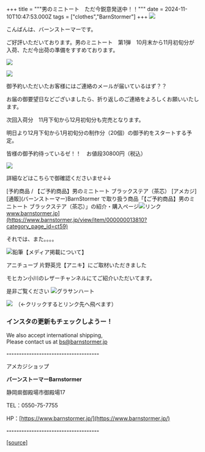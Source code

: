 +++
title = """男のミニトート　ただ今鋭意発送中！！"""
date = 2024-11-10T10:47:53.000Z
tags = ["clothes","BarnStormer"]
+++
[![](https://stat.ameba.jp/user_images/20231023/16/barnstormer-go/b2/03/p/o0420015015354743273.png)](https://ameblo.jp/barnstormer-go/entry-12825670498.html)

こんばんは、バーンストーマーです。

ご好評いただいております。男のミニトート　第1弾　10月末から11月初旬分が入荷、ただ今出荷の準備をすすめております。

[![](https://stat.ameba.jp/user_images/20241110/18/barnstormer-go/fd/b7/j/o0466070015508436454.jpg)](https://stat.ameba.jp/user_images/20241110/18/barnstormer-go/fd/b7/j/o0466070015508436454.jpg)

[![](https://stat.ameba.jp/user_images/20241110/18/barnstormer-go/b2/ce/j/o0466070015508436455.jpg)](https://stat.ameba.jp/user_images/20241110/18/barnstormer-go/b2/ce/j/o0466070015508436455.jpg)

御予約いただいたお客様にはご連絡のメールが届いているはず？？

お届の御要望日などございましたら、折り返しのご連絡をよろしくお願いいたします。

次回入荷分　11月下旬から12月初旬分も完売となります。

明日より12月下旬から1月初旬分の制作分（20個）の御予約をスタートする予定。

皆様の御予約待っているゼ！！　お値段30800円（税込）

[![](https://stat.ameba.jp/user_images/20241110/18/barnstormer-go/86/43/j/o0466070015508436457.jpg)](https://stat.ameba.jp/user_images/20241110/18/barnstormer-go/86/43/j/o0466070015508436457.jpg)

詳細などはこちらで御確認くださいませ↓↓

[予約商品 / 【ご予約商品】男のミニトート ブラックステア（茶芯） \[アメカジ\] \[通販\](バーンストーマー)BarnStormer で取り扱う商品「【ご予約商品】男のミニトート ブラックステア（茶芯）」の紹介・購入ページ![リンク](https://c.stat100.ameba.jp/ameblo/symbols/v3.20.0/svg/gray/editor_link.svg)www.barnstormer.jp](https://www.barnstormer.jp/view/item/000000013810?category_page_id=ct59)

それでは、また。。。。

![鉛筆](https://stat100.ameba.jp/blog/ucs/img/char/char3/519.png)【メディア掲載について】

アニチューブ 片野英児【アニキ】にご取材いただきました

モヒカン小川のレザーチャンネルにてご紹介いただいてます。

是非ご覧ください ![グラサンハート](https://stat100.ameba.jp/blog/ucs/img/char/char3/148.png)

[![](https://stat.ameba.jp/user_images/20230412/16/barnstormer-go/6a/23/p/o0108010815269242493.png)](https://www.instagram.com/barnstormer_daily/)　（←クリックするとリンク先へ飛べます）

### インスタの更新もチェックしようー！

We also accept international shipping,  
Please contact us at bs@barnstormer.jp

**\-------------------------------------**

アメカジショップ

**バーンストーマーBarnstormer**

静岡県御殿場市御殿場17

TEL：0550-75-7755

HP：[https://www.barnstormer.jp/](https://www.barnstormer.jp/)

**\-------------------------------------**

[[source]](https://ameblo.jp/barnstormer-go/entry-12874524354.html)
